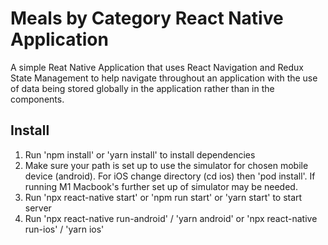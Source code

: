 # Meals by Category React Native Application

A simple Reat Native Application that uses React Navigation and Redux State Management to help navigate throughout an application with the use of data being stored globally in the application rather than in the components.

## Install

1. Run 'npm install' or 'yarn install' to install dependencies
2. Make sure your path is set up to use the simulator for chosen mobile device (android). For iOS change directory (cd ios) then 'pod install'. If running M1 Macbook's further set up of simulator may be needed.
3. Run 'npx react-native start' or 'npm run start' or 'yarn start' to start server
4. Run 'npx react-native run-android' / 'yarn android' or 'npx react-native run-ios' / 'yarn ios'

